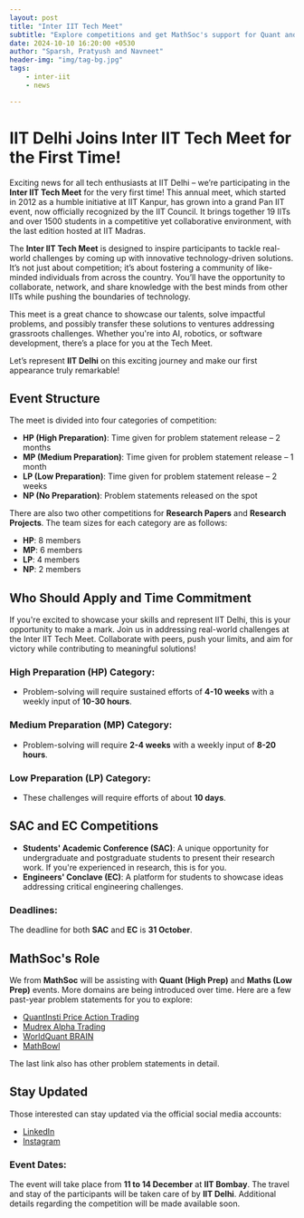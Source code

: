 ```yaml
---
layout: post
title: "Inter IIT Tech Meet"
subtitle: "Explore competitions and get MathSoc's support for Quant and Math events"
date: 2024-10-10 16:20:00 +0530
author: "Sparsh, Pratyush and Navneet"
header-img: "img/tag-bg.jpg"
tags: 
    - inter-iit
    - news

---
```

# IIT Delhi Joins Inter IIT Tech Meet for the First Time!

Exciting news for all tech enthusiasts at IIT Delhi – we’re participating in the **Inter IIT Tech Meet** for the very first time! This annual meet, which started in 2012 as a humble initiative at IIT Kanpur, has grown into a grand Pan IIT event, now officially recognized by the IIT Council. It brings together 19 IITs and over 1500 students in a competitive yet collaborative environment, with the last edition hosted at IIT Madras.

The **Inter IIT Tech Meet** is designed to inspire participants to tackle real-world challenges by coming up with innovative technology-driven solutions. It’s not just about competition; it’s about fostering a community of like-minded individuals from across the country. You’ll have the opportunity to collaborate, network, and share knowledge with the best minds from other IITs while pushing the boundaries of technology.

This meet is a great chance to showcase our talents, solve impactful problems, and possibly transfer these solutions to ventures addressing grassroots challenges. Whether you're into AI, robotics, or software development, there’s a place for you at the Tech Meet.

Let’s represent **IIT Delhi** on this exciting journey and make our first appearance truly remarkable!

## Event Structure

The meet is divided into four categories of competition:

- **HP (High Preparation)**: Time given for problem statement release – 2 months
- **MP (Medium Preparation)**: Time given for problem statement release – 1 month
- **LP (Low Preparation)**: Time given for problem statement release – 2 weeks
- **NP (No Preparation)**: Problem statements released on the spot

There are also two other competitions for **Research Papers** and **Research Projects**. The team sizes for each category are as follows:

- **HP**: 8 members
- **MP**: 6 members
- **LP**: 4 members
- **NP**: 2 members

## Who Should Apply and Time Commitment

If you're excited to showcase your skills and represent IIT Delhi, this is your opportunity to make a mark. Join us in addressing real-world challenges at the Inter IIT Tech Meet. Collaborate with peers, push your limits, and aim for victory while contributing to meaningful solutions!

### High Preparation (HP) Category:
- Problem-solving will require sustained efforts of **4-10 weeks** with a weekly input of **10-30 hours**.

### Medium Preparation (MP) Category:
- Problem-solving will require **2-4 weeks** with a weekly input of **8-20 hours**.

### Low Preparation (LP) Category:
- These challenges will require efforts of about **10 days**.


## SAC and EC Competitions

- **Students' Academic Conference (SAC)**: A unique opportunity for undergraduate and postgraduate students to present their research work. If you're experienced in research, this is for you.
- **Engineers' Conclave (EC)**: A platform for students to showcase ideas addressing critical engineering challenges.

### Deadlines:
The deadline for both **SAC** and **EC** is **31 October**.

## MathSoc's Role

We from **MathSoc** will be assisting with **Quant (High Prep)** and **Maths (Low Prep)** events. More domains are being introduced over time. Here are a few past-year problem statements for you to explore:

- [QuantInsti Price Action Trading](https://www.instagram.com/p/Cn4Y7YgjCv2/)
- [Mudrex Alpha Trading](https://www.instagram.com/p/Cap4lY9MOtq/)
- [WorldQuant BRAIN](https://www.instagram.com/p/CyjIhI_vsHc/)
- [MathBowl](https://inter-iit.netlify.app/)

The last link also has other problem statements in detail.

## Stay Updated

Those interested can stay updated via the official social media accounts:

- [LinkedIn](https://www.linkedin.com/company/13th-inter-iit-tech-meet)
- [Instagram](https://www.instagram.com/interiit_techmeet/)

### Event Dates:
The event will take place from **11 to 14 December** at **IIT Bombay**. The travel and stay of the participants will be taken care of by **IIT Delhi**. Additional details regarding the competition will be made available soon.
